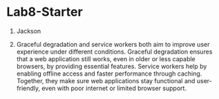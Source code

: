 # Lab8-Starter
1. Jackson
      
2. Graceful degradation and service workers both aim to improve user experience under different conditions. Graceful degradation ensures that a web application still works, even in older or less capable browsers, by providing essential features. Service workers help by enabling offline access and faster performance through caching. Together, they make sure web applications stay functional and user-friendly, even with poor internet or limited browser support.